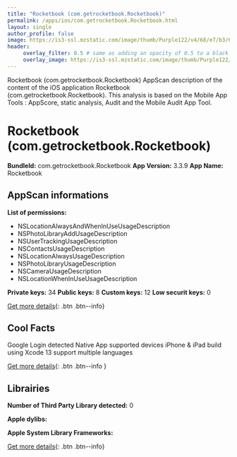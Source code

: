 ```yaml
---
title: "Rocketbook (com.getrocketbook.Rocketbook)"
permalink: /apps/ios/com.getrocketbook.Rocketbook.html
layout: single
author_profile: false
image: https://is3-ssl.mzstatic.com/image/thumb/Purple122/v4/68/e7/b3/68e7b35a-a0d1-68ad-01bc-59120d43f8a6/AppIcon-0-1x_U007emarketing-0-7-0-0-sRGB-85-220.png/512x512bb.jpg
header: 
     overlay_filter: 0.5 # same as adding an opacity of 0.5 to a black background
     overlay_image: https://is3-ssl.mzstatic.com/image/thumb/Purple122/v4/68/e7/b3/68e7b35a-a0d1-68ad-01bc-59120d43f8a6/AppIcon-0-1x_U007emarketing-0-7-0-0-sRGB-85-220.png/512x512bb.jpg
---
```

Rocketbook (com.getrocketbook.Rocketbook) AppScan description of the content of the iOS application Rocketbook (com.getrocketbook.Rocketbook). This analysis is based on the Mobile App Tools : AppScore, static analysis, Audit and the Mobile Audit App Tool.

# Rocketbook (com.getrocketbook.Rocketbook)

**BundleId:** com.getrocketbook.Rocketbook
**App Version:** 3.3.9
**App Name:** Rocketbook


## AppScan informations 

**List of permissions:** 
- NSLocationAlwaysAndWhenInUseUsageDescription
- NSPhotoLibraryAddUsageDescription
- NSUserTrackingUsageDescription
- NSContactsUsageDescription
- NSLocationAlwaysUsageDescription
- NSPhotoLibraryUsageDescription
- NSCameraUsageDescription
- NSLocationWhenInUseUsageDescription
  
  
**Private keys:** 34
**Public keys:** 8
**Custom keys:** 12
**Low securit keys:** 0
  
[Get more details](/pricing.html){: .btn .btn--info}

## Cool Facts

Google Login detected
Native App
supported devices iPhone & iPad
build using Xcode 13
support multiple languages
  
[Get more details](/pricing.html){: .btn .btn--info }

## Librairies 
**Number of Third Party Library detected:** 0


**Apple dylibs:**


**Apple System Library Frameworks:**


  
[Get more details](/pricing.html){: .btn .btn--info}

